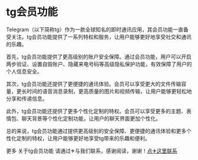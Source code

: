 # tg会员功能

Telegram（以下简称tg）作为一款全球知名的即时通讯应用，其会员功能一直备受关注。tg会员功能提供了一系列特权和服务，让用户能够更好地享受社交和通讯的乐趣。

首先，tg会员功能提供了更高级别的账户安全保障。通过会员功能，用户可以开启两步验证、设置自毁账户、隐藏来电号码等高级隐私保护功能，有效保障了用户的个人信息安全。

其次，tg会员功能还提供了更便捷的通讯体验。会员可以享受更大的文件传输容量，更长时间的语音消息录制，更高质量的图片和视频传输，让用户能够更轻松地分享和传递信息。

此外，tg会员功能还提供了更多个性化定制的特权。会员可以享受更多的主题、表情包、聊天背景等个性化定制功能，让用户的聊天界面更加个性化。

总的来说，tg会员功能通过提供更高级别的安全保障、更便捷的通讯体验和更多个性化定制的特权，让用户能够更好地享受tg带来的乐趣和便利。

更多 关于tg会员功能 请通过✈与我们联系，感谢阅读，谢谢！[点✈这里联系](https://a.k02.cc)